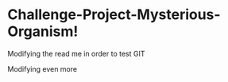 # Challenge-Project-Mysterious-Organism!

Modifying the read me in order to test GIT

Modifying even more